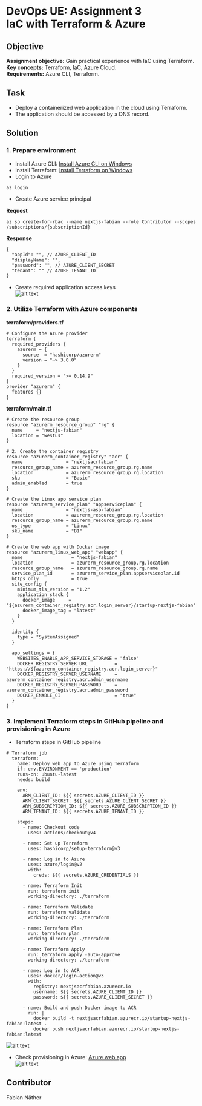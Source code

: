 # DevOps UE: Assignment 3<br>IaC with Terraform & Azure

## Objective

**Assignment objective:** Gain practical experience with IaC using Terraform.<br>
**Key concepts:** Terraform, IaC, Azure Cloud.<br>
**Requirements:** Azure CLI, Terraform.

## Task

- Deploy a containerized web application in the cloud using Terraform.
- The application should be accessed by a DNS record.

## Solution

### 1. Prepare environment

- Install Azure CLI: [Install Azure CLI on Windows](https://learn.microsoft.com/en-us/cli/azure/install-azure-cli-windows?tabs=azure-cli)
- Install Terraform: [Install Terraform on Windows](https://developer.hashicorp.com/terraform/install)
- Login to Azure

```
az login
```

- Create Azure service principal

**Request**

```
az sp create-for-rbac --name nextjs-fabian --role Contributor --scopes /subscriptions/{subscriptionId}
```

**Response**

```
{
  "appId": "", // AZURE_CLIENT_ID
  "displayName": "",
  "password": "", // AZURE_CLIENT_SECRET
  "tenant": "" // AZURE_TENANT_ID
}
```

- Create required application access keys<br>
  ![alt text](https://github.com/fabiannaether/devops-assignment1-fabian/blob/f/assignment3/images/secrets_service-principal.png?raw=true)

### 2. Utilize Terraform with Azure components

**terraform/providers.tf**

```
# Configure the Azure provider
terraform {
  required_providers {
    azurerm = {
      source  = "hashicorp/azurerm"
      version = "~> 3.0.0"
    }
  }
  required_version = ">= 0.14.9"
}
provider "azurerm" {
  features {}
}
```

**terraform/main.tf**

```
# Create the resource group
resource "azurerm_resource_group" "rg" {
  name     = "nextjs-fabian"
  location = "westus"
}

# 2. Create the container registry
resource "azurerm_container_registry" "acr" {
  name                = "nextjsacrfabian"
  resource_group_name = azurerm_resource_group.rg.name
  location            = azurerm_resource_group.rg.location
  sku                 = "Basic"
  admin_enabled       = true
}

# Create the Linux app service plan
resource "azurerm_service_plan" "appserviceplan" {
  name                = "nextjs-asp-fabian"
  location            = azurerm_resource_group.rg.location
  resource_group_name = azurerm_resource_group.rg.name
  os_type             = "Linux"
  sku_name            = "B1"
}

# Create the web app with Docker image
resource "azurerm_linux_web_app" "webapp" {
  name                  = "nextjs-fabian"
  location              = azurerm_resource_group.rg.location
  resource_group_name   = azurerm_resource_group.rg.name
  service_plan_id       = azurerm_service_plan.appserviceplan.id
  https_only            = true
  site_config {
    minimum_tls_version = "1.2"
    application_stack {
      docker_image     = "${azurerm_container_registry.acr.login_server}/startup-nextjs-fabian"
      docker_image_tag = "latest"
    }
  }

  identity {
    type = "SystemAssigned"
  }

  app_settings = {
    WEBSITES_ENABLE_APP_SERVICE_STORAGE = "false"
    DOCKER_REGISTRY_SERVER_URL          = "https://${azurerm_container_registry.acr.login_server}"
    DOCKER_REGISTRY_SERVER_USERNAME     = azurerm_container_registry.acr.admin_username
    DOCKER_REGISTRY_SERVER_PASSWORD     = azurerm_container_registry.acr.admin_password
    DOCKER_ENABLE_CI                    = "true"
  }
}
```

### 3. Implement Terraform steps in GitHub pipeline and provisioning in Azure

- Terraform steps in GitHub pipeline

```
# Terraform job
  terraform:
    name: Deploy web app to Azure using Terraform
    if: env.ENVIRONMENT == 'production'
    runs-on: ubuntu-latest
    needs: build

    env:
      ARM_CLIENT_ID: ${{ secrets.AZURE_CLIENT_ID }}
      ARM_CLIENT_SECRET: ${{ secrets.AZURE_CLIENT_SECRET }}
      ARM_SUBSCRIPTION_ID: ${{ secrets.AZURE_SUBSCRIPTION_ID }}
      ARM_TENANT_ID: ${{ secrets.AZURE_TENANT_ID }}

    steps:
      - name: Checkout code
        uses: actions/checkout@v4

      - name: Set up Terraform
        uses: hashicorp/setup-terraform@v3

      - name: Log in to Azure
        uses: azure/login@v2
        with:
          creds: ${{ secrets.AZURE_CREDENTIALS }}

      - name: Terraform Init
        run: terraform init
        working-directory: ./terraform

      - name: Terraform Validate
        run: terraform validate
        working-directory: ./terraform

      - name: Terraform Plan
        run: terraform plan
        working-directory: ./terraform

      - name: Terraform Apply
        run: terraform apply -auto-approve
        working-directory: ./terraform

      - name: Log in to ACR
        uses: docker/login-action@v3
        with:
          registry: nextjsacrfabian.azurecr.io
          username: ${{ secrets.AZURE_CLIENT_ID }}
          password: ${{ secrets.AZURE_CLIENT_SECRET }}

      - name: Build and push Docker image to ACR
        run: |
          docker build -t nextjsacrfabian.azurecr.io/startup-nextjs-fabian:latest .
          docker push nextjsacrfabian.azurecr.io/startup-nextjs-fabian:latest
```

![alt text](https://github.com/fabiannaether/devops-assignment1-fabian/blob/f/assignment3/images/terraform_deployment.png?raw=true)<br>

- Check provisioning in Azure: [Azure web app](https://nextjs-fabian.azurewebsites.net)<br>
  ![alt text](https://github.com/fabiannaether/devops-assignment1-fabian/blob/f/assignment3/images/check_provisioning-azure.png?raw=true)

## Contributor

Fabian Näther

